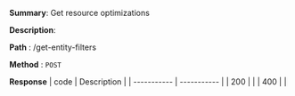 **Summary**: Get resource optimizations

**Description**:

**Path** : /get-entity-filters

**Method** : `POST`

**Response**
| code      | Description |
| ----------- | ----------- |
|  200   |       |
|  400   |       |

